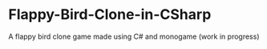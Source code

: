 # Flappy-Bird-Clone-in-CSharp
A flappy bird clone game made using C# and monogame (work in progress)
